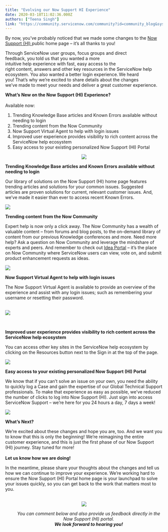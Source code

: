 ```yaml
---
title: "Evolving our Now Support HI Experience"
date: 2020-03-18T11:02:36.000Z
authors: ["Teena Singh"]
link: "https://community.servicenow.com/community?id=community_blog&sys_id=5e375df6db2fc494feb1a851ca961995"
---
```

<p>By now, you’ve probably noticed that we made some changes to the <a href="https://hi.service-now.com/" target="_blank" rel="noopener noreferrer nofollow">Now Support (HI) </a>public home page – it’s all thanks to you!   </p>
<p>Through ServiceNow user groups, focus groups and direct feedback, you told us that you wanted a more intuitive help experience with fast, easy access to the right content, answers and other key resources in the ServiceNow help ecosystem. You also wanted a better login experience. We heard you! That’s why we’re excited to share details about the changes we’ve made to meet your needs and deliver a great customer experience.</p>
<p><strong>What’s New on the Now Support (HI) Experience</strong><strong>?</strong> <br /><br />Available now:</p>
<ol><li>Trending Knowledge Base articles and Known Errors available without needing to login</li><li>Trending content from the Now Community</li><li>Now Support Virtual Agent to help with login issues</li><li>Improved user experience provides visibility to rich content across the ServiceNow help ecosystem</li><li>Easy access to your existing personalized Now Support (HI) Portal  </li></ol>
<p style="text-align: center;"><img style="max-width: 100%; max-height: 480px;" src="https://community.servicenow.com/225b1e93dbe780d4feb1a851ca96192d.iix" /></p>
<p style="text-align: left;"><strong>Trending Knowledge Base articles and Known Errors available without needing to login</strong></p>
<p>Our library of solutions on the Now Support (HI) home page features trending articles and solutions for your common issues. Suggested articles are proven solutions for current, relevant customer issues. And, we’ve made it easier than ever to access recent Known Errors.   </p>
<p><img style="max-width: 100%; max-height: 480px;" src="https://community.servicenow.com/8e7b9e93dbe780d4feb1a851ca961944.iix" /></p>
<p><strong>Trending content from the Now Community</strong></p>
<p>Expert help is now only a click away. The Now Community has a wealth of valuable content – from forums and blog posts, to the on-demand library of content from our previous Knowledge conferences and more. Need more help? Ask a question on Now Community and leverage the mindshare of experts and peers. And remember to check out <a href="https://community.servicenow.com/community?id&#61;ideas_list&amp;sysparm_module_id&#61;enhancement_requests" target="_blank" rel="noopener noreferrer nofollow">Idea Portal</a> – it’s the place on Now Community where ServiceNow users can view, vote on, and submit product enhancement requests as ideas.  </p>
<p><img style="max-width: 100%; max-height: 480px;" src="https://community.servicenow.com/f68b52d3dbe780d4feb1a851ca9619c4.iix" /></p>
<p><strong>Now Support Virtual Agent to help with login issues</strong></p>
<p>The Now Support Virtual Agent is available to provide an overview of the experience and assist with any login issues; such as remembering your username or resetting their password.</p>
<p><br /><img style="max-width: 100%; max-height: 480px;" src="https://community.servicenow.com/58f6726bdb6f84d4feb1a851ca961925.iix" /></p>
<p> </p>
<p style="text-align: left;"><strong>Improved user experience provides visibility to rich content across the ServiceNow help ecosystem</strong></p>
<p style="text-align: left;">You can access other key sites in the ServiceNow help ecosystem by clicking on the Resources button next to the Sign in at the top of the page. </p>
<p style="text-align: left;"><img style="max-width: 100%; max-height: 480px;" src="https://community.servicenow.com/4506f267db6f84d4feb1a851ca961934.iix" /></p>
<p style="text-align: left;"><strong>Easy access to your existing personalized Now Support (HI) Portal </strong></p>
<p>We know that if you can’t solve an issue on your own, you need the ability to quickly log a Case and gain the expertise of our Global Technical Support professionals. To make that experience as easy as possible, we’ve reduced the number of clicks to log into Now Support (HI). Just sign into access ServiceNow Support – we’re here for you 24 hours a day, 7 days a week!  </p>
<p><img style="max-width: 100%; max-height: 480px;" src="https://community.servicenow.com/1cab96d3dbe780d4feb1a851ca96198b.iix" /></p>
<p><strong>What’s Next?</strong> </p>
<p>We’re excited about these changes and hope you are, too. And we want you to know that this is only the beginning! We’re reimagining the entire customer experience, and this is just the first phase of our Now Support (HI) journey. Stay tuned for more!<br /><br /><strong>Let us know how we are doing!</strong></p>
<p>In the meantime, please share your thoughts about the changes and tell us how we can continue to improve your experience. We’re working hard to ensure the Now Support (HI) Portal home page is your launchpad to solve your issues quickly, so you can get back to the work that matters most to you. <br /><br /></p>
<p style="text-align: center;"><em><img style="max-width: 100%; max-height: 480px;" src="https://community.servicenow.com/a8597ea3dbaf84d4feb1a851ca9619c0.iix" /></em></p>
<p style="padding-left: 30px; text-align: center;"><em>You can comment below and also provide us feedback directly in the Now Support (HI) portal. <br /><strong>We look forward to hearing you!</strong></em></p>
